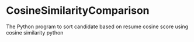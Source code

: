 # CosineSimilarityComparison
The Python program to sort candidate based on resume cosine score using cosine similarity python
